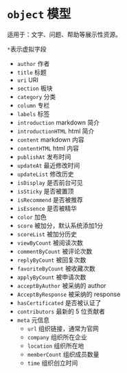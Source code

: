 # `object` 模型

适用于：文字、问题、帮助等展示性资源。

`*`表示虚拟字段

- `author` 作者
- `title` 标题
- `uri` URI
- `section` 板块
- `category` 分类
- `column` 专栏
- `labels` 标签
- `introduction` markdown 简介
- `introductionHTML` html 简介
- `content` markdown 内容
- `contentHTML` html 内容
- `publishAt` 发布时间
- `updateAt` 最近修改时间
- `updateList` 修改历史
- `isDisplay` 是否前台可见
- `isSticky` 是否被置顶
- `isRecommend` 是否被推荐
- `isEssence` 是否被精华
- `color` 加色
- `score` 被加分，默认系统添加1分
- `scoreList` 被加分历史
- `viewByCount` 被阅读次数
- `commentByCount` 被评论次数
- `replyByCount` 被回复次数
- `favoriteByCount` 被收藏次数
- `applyByCount` 被申请次数
- `acceptByAuthor` 被采纳的 author
- `AcceptByResponse` 被采纳的 response
- `hasCertificated` 是否被认证了
- `contributors` 最新的 5 位贡献者
- `meta` 元信息
	- `url` 组织链接，通常为官网
	- `company` 组织所在企业
	- `location` 组织所在地
	- `memberCount` 组织成员数量
	- `time` 组织创立时间